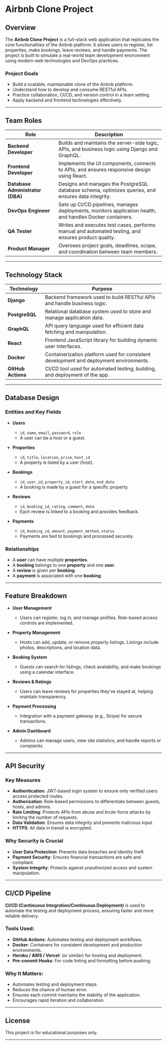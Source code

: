 # Airbnb Clone Project

## Overview

The **Airbnb Clone Project** is a full-stack web application that replicates the core functionalities of the Airbnb platform. It allows users to register, list properties, make bookings, leave reviews, and handle payments. The project is built to simulate a real-world team development environment using modern web technologies and DevOps practices.

### Project Goals

- Build a scalable, maintainable clone of the Airbnb platform.
- Understand how to develop and consume RESTful APIs.
- Practice collaboration, CI/CD, and version control in a team setting.
- Apply backend and frontend technologies effectively.

---

## Team Roles

| Role | Description |
|------|-------------|
| **Backend Developer** | Builds and maintains the server-side logic, APIs, and business logic using Django and GraphQL. |
| **Frontend Developer** | Implements the UI components, connects to APIs, and ensures responsive design using React. |
| **Database Administrator (DBA)** | Designs and manages the PostgreSQL database schema, optimizes queries, and ensures data integrity. |
| **DevOps Engineer** | Sets up CI/CD pipelines, manages deployments, monitors application health, and handles Docker containers. |
| **QA Tester** | Writes and executes test cases, performs manual and automated testing, and ensures product quality. |
| **Product Manager** | Oversees project goals, deadlines, scope, and coordination between team members. |

---

## Technology Stack

| Technology | Purpose |
|------------|---------|
| **Django** | Backend framework used to build RESTful APIs and handle business logic. |
| **PostgreSQL** | Relational database system used to store and manage application data. |
| **GraphQL** | API query language used for efficient data fetching and manipulation. |
| **React** | Frontend JavaScript library for building dynamic user interfaces. |
| **Docker** | Containerization platform used for consistent development and deployment environments. |
| **GitHub Actions** | CI/CD tool used for automated testing, building, and deployment of the app. |

---

## Database Design

### Entities and Key Fields

- **Users**
  - `id`, `name`, `email`, `password`, `role`
  - A user can be a host or a guest.

- **Properties**
  - `id`, `title`, `location`, `price`, `host_id`
  - A property is listed by a user (host).

- **Bookings**
  - `id`, `user_id`, `property_id`, `start_date`, `end_date`
  - A booking is made by a guest for a specific property.

- **Reviews**
  - `id`, `booking_id`, `rating`, `comment`, `date`
  - Each review is linked to a booking and provides feedback.

- **Payments**
  - `id`, `booking_id`, `amount`, `payment_method`, `status`
  - Payments are tied to bookings and processed securely.

### Relationships

- A **user** can have multiple **properties**.
- A **booking** belongs to one **property** and one **user**.
- A **review** is given per **booking**.
- A **payment** is associated with one **booking**.

---

## Feature Breakdown

- **User Management**
  - Users can register, log in, and manage profiles. Role-based access controls are implemented.

- **Property Management**
  - Hosts can add, update, or remove property listings. Listings include photos, descriptions, and location data.

- **Booking System**
  - Guests can search for listings, check availability, and make bookings using a calendar interface.

- **Reviews & Ratings**
  - Users can leave reviews for properties they’ve stayed at, helping maintain transparency.

- **Payment Processing**
  - Integration with a payment gateway (e.g., Stripe) for secure transactions.

- **Admin Dashboard**
  - Admins can manage users, view site statistics, and handle reports or complaints.

---

## API Security

### Key Measures

- **Authentication**: JWT-based login system to ensure only verified users access protected routes.
- **Authorization**: Role-based permissions to differentiate between guests, hosts, and admins.
- **Rate Limiting**: Protects APIs from abuse and brute-force attacks by limiting the number of requests.
- **Data Validation**: Ensures data integrity and prevents malicious input.
- **HTTPS**: All data in transit is encrypted.

### Why Security is Crucial

- **User Data Protection**: Prevents data breaches and identity theft.
- **Payment Security**: Ensures financial transactions are safe and compliant.
- **System Integrity**: Protects against unauthorized access and system manipulation.

---

## CI/CD Pipeline

**CI/CD (Continuous Integration/Continuous Deployment)** is used to automate the testing and deployment process, ensuring faster and more reliable delivery.

### Tools Used:

- **GitHub Actions**: Automates testing and deployment workflows.
- **Docker**: Containers for consistent development and production environments.
- **Heroku / AWS / Vercel**: (or similar) for hosting and deployment.
- **Pre-commit Hooks**: For code linting and formatting before pushing.

### Why It Matters:

- Automates testing and deployment steps.
- Reduces the chance of human error.
- Ensures each commit maintains the stability of the application.
- Encourages rapid iteration and collaboration.

---

## License

This project is for educational purposes only.

---
